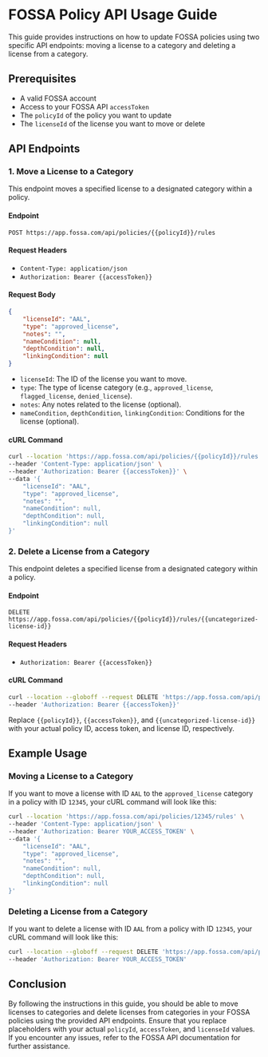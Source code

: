 # FOSSA Policy API Usage Guide

This guide provides instructions on how to update FOSSA policies using two specific API endpoints: moving a license to a category and deleting a license from a category.

## Prerequisites

- A valid FOSSA account
- Access to your FOSSA API `accessToken`
- The `policyId` of the policy you want to update
- The `licenseId` of the license you want to move or delete

## API Endpoints

### 1. Move a License to a Category

This endpoint moves a specified license to a designated category within a policy.

#### Endpoint

```
POST https://app.fossa.com/api/policies/{{policyId}}/rules
```

#### Request Headers

- `Content-Type: application/json`
- `Authorization: Bearer {{accessToken}}`

#### Request Body

```json
{
    "licenseId": "AAL",
    "type": "approved_license",
    "notes": "",
    "nameCondition": null,
    "depthCondition": null,
    "linkingCondition": null
}
```

- `licenseId`: The ID of the license you want to move.
- `type`: The type of license category (e.g., `approved_license`, `flagged_license`, `denied_license`).
- `notes`: Any notes related to the license (optional).
- `nameCondition`, `depthCondition`, `linkingCondition`: Conditions for the license (optional).

#### cURL Command

```sh
curl --location 'https://app.fossa.com/api/policies/{{policyId}}/rules' \
--header 'Content-Type: application/json' \
--header 'Authorization: Bearer {{accessToken}}' \
--data '{
    "licenseId": "AAL",
    "type": "approved_license",
    "notes": "",
    "nameCondition": null,
    "depthCondition": null,
    "linkingCondition": null
}'
```

### 2. Delete a License from a Category

This endpoint deletes a specified license from a designated category within a policy.

#### Endpoint

```
DELETE https://app.fossa.com/api/policies/{{policyId}}/rules/{{uncategorized-license-id}}
```

#### Request Headers

- `Authorization: Bearer {{accessToken}}`

#### cURL Command

```sh
curl --location --globoff --request DELETE 'https://app.fossa.com/api/policies/{{policyId}}/rules/{{uncategorized-license-id}}' \
--header 'Authorization: Bearer {{accessToken}}'
```

Replace `{{policyId}}`, `{{accessToken}}`, and `{{uncategorized-license-id}}` with your actual policy ID, access token, and license ID, respectively.

## Example Usage

### Moving a License to a Category

If you want to move a license with ID `AAL` to the `approved_license` category in a policy with ID `12345`, your cURL command will look like this:

```sh
curl --location 'https://app.fossa.com/api/policies/12345/rules' \
--header 'Content-Type: application/json' \
--header 'Authorization: Bearer YOUR_ACCESS_TOKEN' \
--data '{
    "licenseId": "AAL",
    "type": "approved_license",
    "notes": "",
    "nameCondition": null,
    "depthCondition": null,
    "linkingCondition": null
}'
```

### Deleting a License from a Category

If you want to delete a license with ID `AAL` from a policy with ID `12345`, your cURL command will look like this:

```sh
curl --location --globoff --request DELETE 'https://app.fossa.com/api/policies/12345/rules/AAL' \
--header 'Authorization: Bearer YOUR_ACCESS_TOKEN'
```

## Conclusion

By following the instructions in this guide, you should be able to move licenses to categories and delete licenses from categories in your FOSSA policies using the provided API endpoints. Ensure that you replace placeholders with your actual `policyId`, `accessToken`, and `licenseId` values. If you encounter any issues, refer to the FOSSA API documentation for further assistance.
